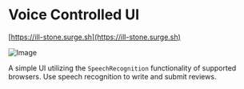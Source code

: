 # Voice Controlled UI
[https://ill-stone.surge.sh](https://ill-stone.surge.sh)

![Image](https://i.imgur.com/B65MVln.png?1)

A simple UI utilizing the `SpeechRecognition` functionality of supported browsers. Use speech recognition to write and submit reviews.
